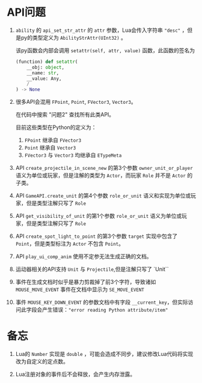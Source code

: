 # API问题

1. `ability` 的 `api_set_str_attr` 的 `attr` 参数，Lua会传入字符串 `"desc"` ，但是py的类型定义为 `AbilityStrAttr(UInt32)` 。
    
    该py函数会内部会调用 `setattr(self, attr, value)` 函数，此函数的签名为
    ```python
    (function) def setattr(
        __obj: object,
        __name: str,
        __value: Any,
        /
    ) -> None
    ```

2. 很多API会混用 `FPoint`, `Point`, `FVector3`, `Vector3`。

    在代码中搜索 "问题2" 查找所有此类API。

    目前这些类型在Python的定义为：

    1. `FPoint` 继承自 `FVector3`
    2. `Point` 继承自 `Vector3`
    3. `FVector3` 与 `Vector3` 均继承自 `ETypeMeta`

3. API `create_projectile_in_scene_new` 的第3个参数 `owner_unit_or_player` 语义为单位或玩家，但是注解的类型为 `Actor`，而玩家 `Role` 并不是 `Actor` 的子类。

4. API `GameAPI.create_unit` 的第4个参数 `role_or_unit` 语义和实现为单位或玩家，但是类型注解只写了 `Role`

5. API `get_visibility_of_unit` 的第1个参数 `role_or_unit` 语义为单位或玩家，但是类型注解只写了 `Role`

6. API `create_spot_light_to_point` 的第3个参数 `target` 实现中包含了 `Point`，但是类型标注为 `Actor` 不包含 `Point`。

7. API `play_ui_comp_anim` 使用不定参无法生成正确的文档。

8. 运动器相关的API支持 `Unit` 与 `Projectile`,但是注解只写了 `Unit``

9. 事件在生成文档时似乎是暴力剪裁掉了前3个字符，导致诸如 `MOUSE_MOVE_EVENT` 事件在文档中显示为 `SE_MOVE_EVENT`

10. 事件 `MOUSE_KEY_DOWN_EVENT` 的参数文档中有字段 `__current_key`，但实际访问此字段会产生错误：`"error reading Python attribute/item"`

# 备忘

1. Lua的 `Number` 实现是 `double` ，可能会造成不同步，建议修改Lua代码将实现改为自定义的定点数。

2. Lua注册对象的事件后不会释放，会产生内存泄露。
